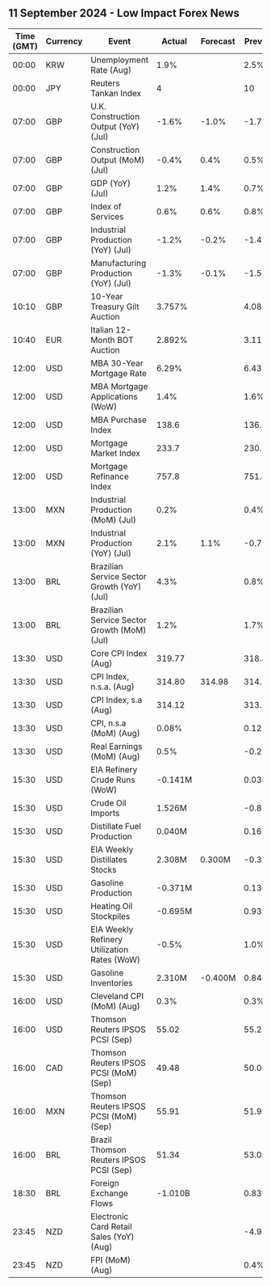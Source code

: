 ## 11 September 2024 - Low Impact Forex News

| Time (GMT) | Currency | Event | Actual | Forecast | Previous |
|------|----------|-------|--------|----------|----------|
| 00:00 | KRW | Unemployment Rate (Aug) | 1.9% |  | 2.5% |
| 00:00 | JPY | Reuters Tankan Index | 4 |  | 10 |
| 07:00 | GBP | U.K. Construction Output (YoY) (Jul) | -1.6% | -1.0% | -1.7% |
| 07:00 | GBP | Construction Output (MoM) (Jul) | -0.4% | 0.4% | 0.5% |
| 07:00 | GBP | GDP (YoY) (Jul) | 1.2% | 1.4% | 0.7% |
| 07:00 | GBP | Index of Services | 0.6% | 0.6% | 0.8% |
| 07:00 | GBP | Industrial Production (YoY) (Jul) | -1.2% | -0.2% | -1.4% |
| 07:00 | GBP | Manufacturing Production (YoY) (Jul) | -1.3% | -0.1% | -1.5% |
| 10:10 | GBP | 10-Year Treasury Gilt Auction | 3.757% |  | 4.082% |
| 10:40 | EUR | Italian 12-Month BOT Auction | 2.892% |  | 3.112% |
| 12:00 | USD | MBA 30-Year Mortgage Rate | 6.29% |  | 6.43% |
| 12:00 | USD | MBA Mortgage Applications (WoW) | 1.4% |  | 1.6% |
| 12:00 | USD | MBA Purchase Index | 138.6 |  | 136.1 |
| 12:00 | USD | Mortgage Market Index | 233.7 |  | 230.5 |
| 12:00 | USD | Mortgage Refinance Index | 757.8 |  | 751.4 |
| 13:00 | MXN | Industrial Production (MoM) (Jul) | 0.2% |  | 0.4% |
| 13:00 | MXN | Industrial Production (YoY) (Jul) | 2.1% | 1.1% | -0.7% |
| 13:00 | BRL | Brazilian Service Sector Growth (YoY) (Jul) | 4.3% |  | 0.8% |
| 13:00 | BRL | Brazilian Service Sector Growth (MoM) (Jul) | 1.2% |  | 1.7% |
| 13:30 | USD | Core CPI Index (Aug) | 319.77 |  | 318.87 |
| 13:30 | USD | CPI Index, n.s.a. (Aug) | 314.80 | 314.98 | 314.54 |
| 13:30 | USD | CPI Index, s.a (Aug) | 314.12 |  | 313.53 |
| 13:30 | USD | CPI, n.s.a (MoM) (Aug) | 0.08% |  | 0.12% |
| 13:30 | USD | Real Earnings (MoM) (Aug) | 0.5% |  | -0.2% |
| 15:30 | USD | EIA Refinery Crude Runs (WoW) | -0.141M |  | 0.036M |
| 15:30 | USD | Crude Oil Imports | 1.526M |  | -0.853M |
| 15:30 | USD | Distillate Fuel Production | 0.040M |  | 0.167M |
| 15:30 | USD | EIA Weekly Distillates Stocks | 2.308M | 0.300M | -0.371M |
| 15:30 | USD | Gasoline Production | -0.371M |  | 0.136M |
| 15:30 | USD | Heating Oil Stockpiles | -0.695M |  | 0.939M |
| 15:30 | USD | EIA Weekly Refinery Utilization Rates (WoW) | -0.5% |  | 1.0% |
| 15:30 | USD | Gasoline Inventories | 2.310M | -0.400M | 0.848M |
| 16:00 | USD | Cleveland CPI (MoM) (Aug) | 0.3% |  | 0.3% |
| 16:00 | USD | Thomson Reuters IPSOS PCSI (Sep) | 55.02 |  | 55.27 |
| 16:00 | CAD | Thomson Reuters IPSOS PCSI (MoM) (Sep) | 49.48 |  | 50.06 |
| 16:00 | MXN | Thomson Reuters IPSOS PCSI (MoM) (Sep) | 55.91 |  | 51.99 |
| 16:00 | BRL | Brazil Thomson Reuters IPSOS PCSI (Sep) | 51.34 |  | 53.09 |
| 18:30 | BRL | Foreign Exchange Flows | -1.010B |  | 0.839B |
| 23:45 | NZD | Electronic Card Retail Sales (YoY) (Aug) |  |  | -4.9% |
| 23:45 | NZD | FPI (MoM) (Aug) |  |  | 0.4% |
